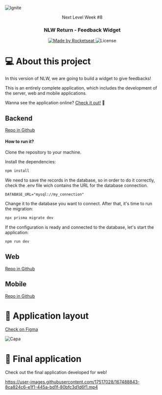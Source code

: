 <img alt="Ignite" src="https://user-images.githubusercontent.com/17517028/167471059-c80ba610-7107-496d-a3f4-c2280983551a.png" />

<p align="center">Next Level Week #8</p>

<h3 align="center">
  NLW Return - Feedback Widget
</h3>

<p align="center">
  <a href="https://rocketseat.com.br">
    <img alt="Made by Rocketseat" src="https://img.shields.io/badge/made%20by-Rocketseat-%2304D361">
  </a>

  <img alt="License" src="https://img.shields.io/badge/license-MIT-%2304D361">
</p>

# 💻 About this project

In this version of NLW, we are going to build a widget to give feedbacks!

This is an entirely complete application, which includes the development of the server, web and mobile applications.

Wanna see the application online? [Check it out!](https://nlw-return-web-impulse.vercel.app/) 🚀

## Backend

[Repo in Github](https://github.com/mbagatini/nlw-return-server)

#### How to run it?

Clone the repository to your machine.

Install the dependencies:

```bash
npm install
```

We need to save the records in the database, so in order to do it correctly, check the .env file wich contains the URL for the database connection. 

```env
DATABASE_URL="mysql://my_connection"
```

Change it to the database you want to connect. After that, it's time to run the migration:

```bash
npx prisma migrate dev
```

If the configuration is ready and connected to the database, let's start the application:
```bash
npm run dev
```

## Web

[Repo in Github](https://github.com/mbagatini/nlw-return-web)

## Mobile

[Repo in Github](https://github.com/mbagatini/nlw-return-mobile)


# 🎨 Application layout

[Check on Figma](https://www.figma.com/file/p7DCgsMWVaywbGqMvo2ISF/Feedback-Widget-(Community)?node-id=100%3A2114)

![Capa](https://user-images.githubusercontent.com/17517028/167477331-beccecac-2855-4549-96ea-8fc3c992f769.png)


# 🎁 Final application

Check out the final application developed for web!

https://user-images.githubusercontent.com/17517028/167488843-8ca824c6-e1f1-445a-bd1f-80bfc3d1d6f1.mp4
